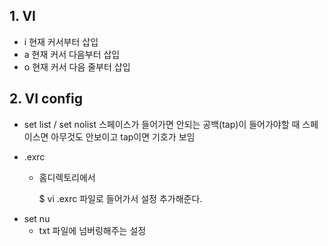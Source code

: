 ## 1. VI

* i 
현재 커서부터 삽입
* a
현재 커서 다음부터 삽입
* o
현재 커서 다음 줄부터 삽입





## 2. VI config

* set list / set nolist
스페이스가 들어가면 안되는 공백(tap)이 들어가야할 때
스페이스면 아무것도 안보이고 tap이면 기호가 보임



* .exrc
	* 홈디렉토리에서
	
	  $ vi .exrc 파일로 들어가서 설정 추가해준다.
	
	  

- set nu  
  - txt 파일에 넘버링해주는 설정